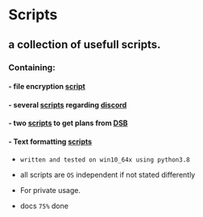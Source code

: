 # Scripts
## a collection of usefull scripts.
### Containing:
#### - file encryption [script](https://github.com/xNaCly/scripts/tree/master/encrypt)
#### - several [scripts](https://github.com/xNaCly/scripts/tree/master/discord) regarding [discord](https://discordapp.com/company)
#### - two [scripts](https://github.com/xNaCly/scripts/tree/master/dsb) to get plans from [DSB](https://digitales-schwarzes-brett.de/)
#### - Text formatting [scripts](https://github.com/xNaCly/scripts/tree/master/Text%20Formatting)

- `written and tested on win10_64x using python3.8`<br>

- all scripts are `OS` independent if not stated differently
  <br>
- For private usage.
- docs `75%` done
